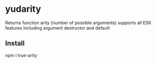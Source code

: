 # yudarity
Returns function arity (number of possible arguments) supports all ES6 features including argument destructor and default

## Install
npm i true-arity

